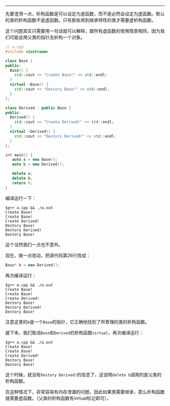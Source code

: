 
------

先要澄清一点，析构函数是可以设定为虚函数，而不是必然会设定为虚函数。默认的类的析构函数不是虚函数。只有那些用到继承特性的类才需要虚析构函数。

这个问题其实只需要用一句话就可以解释，跟所有虚函数的使用情景相同，因为我们可能会用父类的指针去析构一个对象。

```cpp
// a.cpp
#include <iostream>

class Base {
public:
  Base() {
    std::cout << "Create Base!" << std::endl;
  }
  virtual ~Base() {
    std::cout << "Destory Base!" << std::endl;
  }
};

class Derived : public Base {
public:
  Derived() {
    std::cout << "Create Derived!" << std::endl;
  }
  virtual ~Derived() {
    std::cout << "Destory Derived!" << std::endl;
  }
};

int main() {
   auto a = new Base();
   auto b = new Derived();

   delete a;
   delete b;
   return 0;
}
```

编译运行一下：

```shell
$g++ a.cpp && ./a.out
Create Base!
Create Base!
Create Derived!
Destory Base!
Destory Derived!
Destory Base!
```

这个当然我们一点也不意外。

现在，做一点改动，把源代码第26行改成：

```cpp
Base* b = new Derived();
```

再次编译运行：

```shell
$g++ a.cpp && ./a.out
Create Base!
Create Base!
Create Derived!
Destory Base!
Destory Derived!
Destory Base!
```

注意这里的`b`是一个`Base`的指针，它正确地找到了所管理的类的析构函数。

接下来，我们取消`Base`和`Derived`的析构函数`virtual`，再次编译运行：

```shell
$g++ a.cpp && ./a.out
Create Base!
Create Base!
Create Derived!
Destory Base!
Destory Base!
```

这个时候，就没有`Destory Derived!`的信息了，这说明`delete b`调用的是父类的析构函数。

在这种情况下，非常容易有内存泄漏的问题，因此如果类需要继承，那么析构函数就需要虚函数。（父类的析构函数有virtual标记即可）。